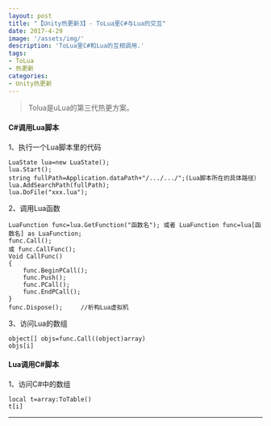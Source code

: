 ```yaml
---
layout: post
title: "【Unity热更新3】- ToLua里C#与Lua的交互"
date: 2017-4-29
image: '/assets/img/'
description: 'ToLua里C#和Lua的互相调用.'
tags:
- ToLua
- 热更新
categories:
- Unity热更新 
---
```


> Tolua是uLua的第三代热更方案。

#### C#调用Lua脚本

1、执行一个Lua脚本里的代码
 
    LuaState lua=new LuaState();
    lua.Start();
    string fullPath=Application.dataPath+"/.../.../";(Lua脚本所在的具体路径）
    lua.AddSearchPath(fullPath);
    lua.DoFile("xxx.lua");

2、调用Lua函数

    LuaFunction func=lua.GetFunction("函数名"); 或者 LuaFunction func=lua[函数名] as LuaFunction;
    func.Call();
    或 func.CallFunc();
    Void CallFunc()
    {
	    func.BeginPCall();
	    func.Push();
	    func.PCall();
	    func.EndPCall();
    }
    func.Dispose();		//析构Lua虚拟机

3、访问Lua的数组

    object[] objs=func.Call((object)array)
    objs[i]

#### Lua调用C#脚本

1、访问C#中的数组

    local t=array:ToTable()
    t[i]

---

